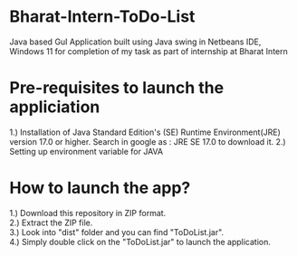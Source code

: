 # Bharat-Intern-ToDo-List
Java based GuI Application built using Java swing in Netbeans IDE, Windows 11 for completion of my task as part of internship at Bharat Intern

# Pre-requisites to launch the appliciation

1.) Installation of Java Standard Edition's (SE) Runtime Environment(JRE) version 17.0 or higher. Search in google as : JRE SE 17.0 to download it.
2.) Setting up environment variable for JAVA

# How to launch the app?
1.) Download this repository in ZIP format. <br>
2.) Extract the ZIP file. <br>
3.) Look into "dist" folder and you can find "ToDoList.jar".<br>
4.) Simply double click on the "ToDoList.jar" to launch the application.
